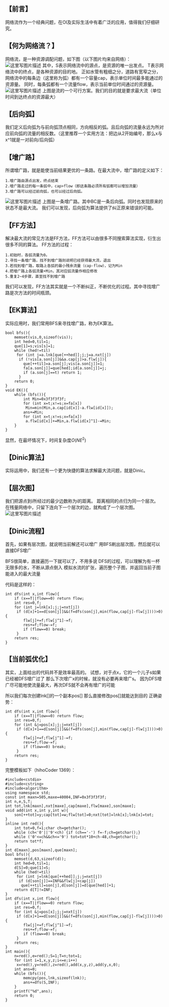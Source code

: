 【前言】
----

网络流作为一个经典问题，在OI及实际生活中有着广泛的应用，值得我们仔细研究。

【何为网络流？】
--------

网络流，是一种资源调配问题，如下图（以下图片均来自网络）：
![这里写图片描述](http://img.blog.csdn.net/20170515210632892?watermark/2/text/aHR0cDovL2Jsb2cuY3Nkbi5uZXQvbGlua2ZxeQ==/font/5a6L5L2T/fontsize/400/fill/I0JBQkFCMA==/dissolve/70/gravity/SouthEast)
其中，S表示网络流中的源点，是资源的唯一出发点。
T表示网络流中的终点，是各种资源的目的地。
正如水管有粗细之分，道路有宽窄之分，
网络流中的每条边（这里称为弧）都有一个容量cap，表示单位时间最多能通过的资源量。
同时，每条弧都有一个流量flow，表示当前单位时间通过的资源量。
![这里写图片描述](http://img.blog.csdn.net/20170515210732988?watermark/2/text/aHR0cDovL2Jsb2cuY3Nkbi5uZXQvbGlua2ZxeQ==/font/5a6L5L2T/fontsize/400/fill/I0JBQkFCMA==/dissolve/70/gravity/SouthEast)
上图是流的一个可行方案。我们的目的就是要求最大流（单位时间到达终点的资源最大）

【后向弧】
-----

我们定义后向弧为与前向弧顶点相同，方向相反的弧。且后向弧的流量永远为所对应前向弧的流量的相反数。（这里推荐一个实用方法：把边从2开始编号，那么x与x^1就是一对前向/后向弧）

【增广路】
-----

所谓增广路，就是能使当前结果更优的一条路。在最大流中，增广路的定义如下：

```
1.增广路由源点出发，终点结束
2.增广路走过的每一条弧中，cap>flow（即这条路必须所有弧都可以增加流量）
3.增广路可以经过前向弧，也可以经过后向弧。
```

![这里写图片描述](http://img.blog.csdn.net/20170515210836535?watermark/2/text/aHR0cDovL2Jsb2cuY3Nkbi5uZXQvbGlua2ZxeQ==/font/5a6L5L2T/fontsize/400/fill/I0JBQkFCMA==/dissolve/70/gravity/SouthEast)
上图是一条增广路。其中BC是一条后向弧。同时也发现原来的状态不是最大流。
我们可以发现，后向弧为算法提供了纠正原来错误的可能。

【FF方法】
------

解决最大流的常见方法是FF方法，FF方法可以由很多不同搜索算法实现，衍生出很多不同的算法。
FF方法的过程：

```
1.初始时，各弧流量为0。
2.寻找一条增广路，找不到增广路则说明已经获得最大流，退出
3.若找到增广路，取路上各弧的最小残余流量（cap-flow），记为Min
4.把增广路上各弧流量+Min，其对应弧流量作相应修改
5.重复2~4步骤，直至找不到增广路
```

我们可以发现，FF方法其实就是一个不断纠正，不断优化的过程。其中寻找增广路是次方法的时间瓶颈。

【EK算法】
------

实际应用时，我们常用BFS来寻找增广路，称为EK算法。

```
bool bfs(){
	memset(vis,0,sizeof(vis));
	int hed=0,til=1;
	que[1]=s;vis[s]=1;
	while (hed!=til)
	 for (int j=a.lnk[que[++hed]];j;j=a.nxt[j])
	  if (!vis[a.son[j]]&&a.cap[j]>a.flw[j]){
	  	que[++til]=a.son[j];vis[a.son[j]]=1;
	  	fa[a.son[j]]=que[hed];id[a.son[j]]=j;
	  	if (a.son[j]==t) return 1;
	  }
	return 0;
}
void EK(){
	while (bfs()){
		int Min=0x3f3f3f3f;
		for (int x=t;x!=s;x=fa[x])
		 Min=min(Min,a.cap[id[x]]-a.flw[id[x]]);
		ans+=Min;
		for (int x=t;x!=s;x=fa[x])
		 a.flw[id[x]]+=Min,a.flw[id[x]^1]-=Min;
	}
}
```

显然，在最坏情况下，时间复杂度$O(NE^2)$

【Dinic算法】
---------

实际运用中，我们还有一个更为快捷的算法求解最大流问题，就是Dinic。

【层次图】
-----

我们把源点到i所经过的最少边数称为i的距离。
距离相同的点归为同一个层次。
在残量网络中，只留下连向下一个层次的边，就构成了一个层次图。
![这里写图片描述](http://img.blog.csdn.net/20170515212743779?watermark/2/text/aHR0cDovL2Jsb2cuY3Nkbi5uZXQvbGlua2ZxeQ==/font/5a6L5L2T/fontsize/400/fill/I0JBQkFCMA==/dissolve/70/gravity/SouthEast)

【Dinic流程】
---------

首先，如果有层次图，就说明当前解还可以增广
用BFS刷出层次图，然后就可以直接DFS增广

BFS很简单，直接遍历一下就可以了，不用多说
DFS的过程，可以理解为有一杯无限多的水，不断从源点倒入
模拟水流的扩张，遍历整个子图，并返回当前子图能进入的最大流量

代码是这样的：

```
int dfs(int x,int flow){
	if (x==T||flow==0) return flow;
	int res=0,f;
	for (int j=lnk[x];j;j=nxt[j])
	 if (d[x]+1==d[son[j]]&&(f=dfs(son[j],min(flow,cap[j]-flw[j])))>0){
	 	flw[j]+=f;flw[j^1]-=f;
	 	res+=f;flow-=f;
	 	if (flow==0) break;
	 }
	return res;
}
```

【当前弧优化】
-------

其实，上面给出的代码并不是效率最高的。
试想，对于点x，它的一个儿子s如果已经被DFS增广过了
那么下次增广x的时候，就没有必要再来增广s。
因为DFS增广尽可能地使流量最大，再次DFS就不会再有增广的可能

所以我们每次创建lnk[]的一个副本pos[]
那么直接修改pos[]就能达到目的
正确姿势：

```
int dfs(int x,int flow){
	if (x==T||flow==0) return flow;
	int res=0,f;
	for (int &j=pos[x];j;j=nxt[j])
	 if (d[x]+1==d[son[j]]&&(f=dfs(son[j],min(flow,cap[j]-flw[j])))>0){
	 	flw[j]+=f;flw[j^1]-=f;
	 	res+=f;flow-=f;
	 	if (flow==0) break;
	 }
	return res;
}
```

完整模板如下（hihoCoder 1369）：

```
#include<cstdio>
#include<cstring>
#include<algorithm>
using namespace std;
const int maxn=505,maxe=40004,INF=0x3f3f3f3f;
int n,e,S,T;
int tot,lnk[maxn],nxt[maxe],cap[maxe],flw[maxe],son[maxe];
void add(int x,int y,int w){
	son[++tot]=y;cap[tot]=w;flw[tot]=0;nxt[tot]=lnk[x];lnk[x]=tot;
}
inline int red(){
	int tot=0,f=1;char ch=getchar();
	while (ch<'0'||'9'<ch) {if (ch=='-') f=-f;ch=getchar();}
	while ('0'<=ch&&ch<='9') tot=tot*10+ch-48,ch=getchar();
	return tot*f;
}
int d[maxn],pos[maxn],que[maxn];
bool bfs(){
	memset(d,63,sizeof(d));
	int hed=0,til=1;
	d[S]=0;que[1]=S;
	while (hed!=til)
	 for (int j=lnk[que[++hed]];j;j=nxt[j])
	  if (d[son[j]]==INF&&flw[j]<cap[j])
	   que[++til]=son[j],d[son[j]]=d[que[hed]]+1;
	return d[T]!=INF;
}
int dfs(int x,int flow){
	if (x==T||flow==0) return flow;
	int res=0,f;
	for (int &j=pos[x];j;j=nxt[j])
	 if (d[x]+1==d[son[j]]&&(f=dfs(son[j],min(flow,cap[j]-flw[j])))>0){
	 	flw[j]+=f;flw[j^1]-=f;
	 	res+=f;flow-=f;
	 	if (flow==0) break;
	 }
	return res;
}
int main(){
	n=red(),e=red();S=1;T=n;tot=1;
	for (int i=1,x,y,z;i<=e;i++)
	 x=red(),y=red(),z=red(),add(x,y,z),add(y,x,0);
	int ans=0;
	while (bfs()){
		memcpy(pos,lnk,sizeof(lnk));
		ans+=dfs(S,INF);
	}
	printf("%d",ans);
	return 0;
}
```
